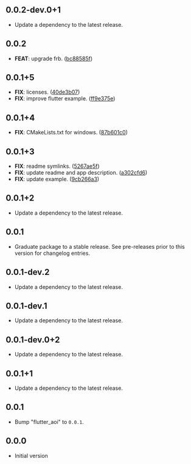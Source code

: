 ## 0.0.2-dev.0+1

 - Update a dependency to the latest release.

## 0.0.2

 - **FEAT**: upgrade frb. ([bc88585f](https://github.com/brookman/aoi/commit/bc88585f32e4da9e8d4c2c6360dc6978f10701b2))

## 0.0.1+5

 - **FIX**: licenses. ([40de3b07](https://github.com/brookman/aoi/commit/40de3b073d307661c83a67cdea3e8acd1255f227))
 - **FIX**: improve flutter example. ([ff9e375e](https://github.com/brookman/aoi/commit/ff9e375e4975469f590a613a1080dc0c484e9eb3))

## 0.0.1+4

 - **FIX**: CMakeLists.txt for windows. ([87b601c0](https://github.com/brookman/aoi/commit/87b601c03bb2cdad388eeeece0eca5e3622a255d))

## 0.0.1+3

 - **FIX**: readme symlinks. ([5267ae5f](https://github.com/brookman/aoi/commit/5267ae5fce973166c1d0ce6f6502ee4d71bc0c1b))
 - **FIX**: update readme and app description. ([a302cfd6](https://github.com/brookman/aoi/commit/a302cfd682e034c88db7db38eb42e8098fe32e28))
 - **FIX**: update example. ([9cb266a3](https://github.com/brookman/aoi/commit/9cb266a3680847c9c51c2ac6e3175f87a812b52d))

## 0.0.1+2

 - Update a dependency to the latest release.

## 0.0.1

 - Graduate package to a stable release. See pre-releases prior to this version for changelog entries.

## 0.0.1-dev.2

 - Update a dependency to the latest release.

## 0.0.1-dev.1

 - Update a dependency to the latest release.

## 0.0.1-dev.0+2

 - Update a dependency to the latest release.

## 0.0.1+1

 - Update a dependency to the latest release.

## 0.0.1

 - Bump "flutter_aoi" to `0.0.1`.

## 0.0.0

 - Initial version
